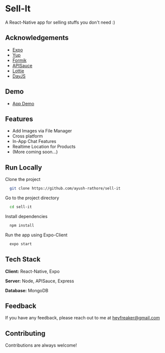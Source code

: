 # Sell-It

A React-Native app for selling stuffs you don't need :)

## Acknowledgements

-   [Expo](https://expo.dev/)
-   [Yup](https://www.npmjs.com/package/yup)
-   [Formik](https://www.npmjs.com/package/formik)
-   [APISauce](https://www.npmjs.com/package/apisauce)
-   [Lottie](https://lottiefiles.com/)
-   [DayJS](https://day.js.org/)

## Demo

-   [App Demo](https://github.com/ayush-rathore/sell-it/raw/main/demo/video_2021-11-05_17-59-58.mp4)

## Features

-   Add Images via File Manager
-   Cross platform
-   In-App Chat Features
-   Realtime Location for Products
-   (More coming soon...)

## Run Locally

Clone the project

```bash
  git clone https://github.com/ayush-rathore/sell-it
```

Go to the project directory

```bash
  cd sell-it
```

Install dependencies

```bash
  npm install
```

Run the app using Expo-Client

```bash
  expo start
```

## Tech Stack

**Client:** React-Native, Expo

**Server:** Node, APISauce, Express

**Database:** MongoDB

## Feedback

If you have any feedback, please reach out to me at heyfreaker@gmail.com

## Contributing

Contributions are always welcome!
